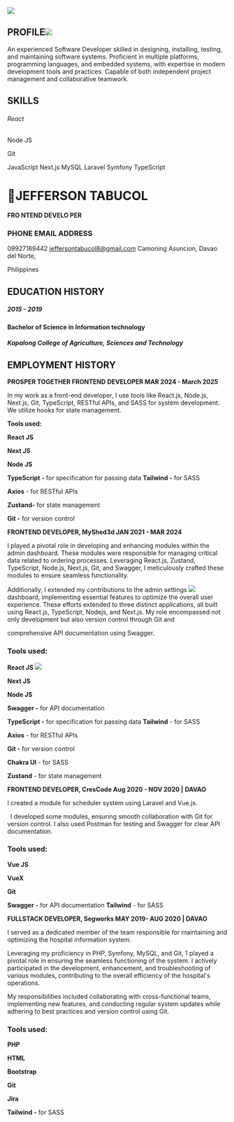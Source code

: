 ﻿![](Aspose.Words.9f841d52-be28-4625-a5f0-a4b27f22db56.001.png)
## **PROFILE![](Aspose.Words.9f841d52-be28-4625-a5f0-a4b27f22db56.002.png)**
An experienced Software Developer skilled in designing, installing, testing, and maintaining software systems. Proficient in multiple platforms, programming languages, and embedded systems, with expertise in modern development tools and practices. Capable of both independent project management and collaborative teamwork.
## **SKILLS**
###### React
Node JS

Git

JavaScript Next.js MySQL Laravel Symfony TypeScript
# **JEFFERSON TABUCOL**
#### FRO NTEND DEVELO PER
### **PHONE EMAIL ADDRESS**
09927169442 jeffersontabucol8@gmail.com Camoning Asuncion, Davao del Norte,

Philippines
## **EDUCATION HISTORY**
##### **2015 - 2019**
**Bachelor of Science in Information technology**
##### **Kapalong College of Agriculture, Sciences and Technology**
## **EMPLOYMENT HISTORY**
**PROSPER TOGETHER FRONTEND DEVELOPER MAR 2024 - March 2025**

In my  work as a front-end developer, I use tools like React.js,  Node.js, Next.js, Git, TypeScript, RESTful APIs, and SASS for system development. We utilize hooks for state management.

**Tools used:**

**React JS** 

**Next JS**

**Node JS**

**TypeScript -**   for specification for passing data **Tailwind -** for SASS

**Axios** - for RESTful APIs

**Zustand-**  for state management

**Git -**  for version control

**FRONTEND DEVELOPER, MyShed3d JAN 2021 - MAR 2024**

I played a pivotal role in developing and enhancing modules within the admin dashboard. These modules were responsible for  managing  critical  data  related  to  ordering  processes. Leveraging React.js, Zustand, TypeScript, Node.js, Next.js, Git, and Swagger, I meticulously crafted these modules to ensure seamless functionality. 

Additionally,  I  extended  my  contributions  to  the  admin settings ![](Aspose.Words.9f841d52-be28-4625-a5f0-a4b27f22db56.003.png) dashboard,  implementing  essential  features  to optimize the overall user experience. These efforts extended to  three  distinct  applications,  all  built  using  React.js, TypeScript, Nodejs, and Next.js. My role encompassed not only development  but  also  version  control  through  Git  and

comprehensive API documentation using Swagger.
### **Tools used:**
**React JS ![](Aspose.Words.9f841d52-be28-4625-a5f0-a4b27f22db56.004.png)**

**Next JS**

**Node JS**

**Swagger -**  for API documentation

**TypeScript -**   for specification for passing data **Tailwind** - for SASS

**Axios** - for RESTful APIs

**Git -**  for version control

**Chakra UI** - for SASS

**Zustand** - for state management

**FRONTEND DEVELOPER, CresCode Aug 2020 - NOV 2020 | DAVAO**

I created a module for scheduler system using Laravel and Vue.js.

` `I developed some modules, ensuring smooth collaboration with Git for version control. I also used Postman for testing and Swagger for clear API documentation.
### **Tools used:**
**Vue JS**

**VueX**

**Git**

**Swagger -** for API documentation **Tailwind** - for SASS

**FULLSTACK DEVELOPER, Segworks MAY 2019- AUG 2020 | DAVAO**

I served as a dedicated member of the team responsible for maintaining and optimizing the hospital information system.

Leveraging my proficiency in PHP, Symfony, MySQL, and Git, 1 played a pivotal role in ensuring the seamless functioning of the system. I actively participated in the development, enhancement, and troubleshooting of various modules, contributing to the overall efficiency of the hospital's operations.

My responsibilities included collaborating with cross-functional teams, implementing new features, and conducting regular system updates while adhering to best practices and version control using Git.
### **Tools used:**
**PHP**

**HTML**

**Bootstrap**

**Git**

**Jira**

**Tailwind -** for SASS
